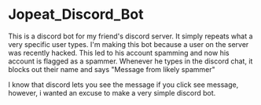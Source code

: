# Jopeat_Discord_Bot
This is a discord bot for my friend's discord server. 
It simply repeats what a very specific user types. 
I'm making this bot because a user on the server was recently hacked. This led to his account spamming and now his account is flagged as a spammer. 
Whenever he types in the discord chat, it blocks out their name and says "Message from likely spammer"

I know that discord lets you see the message if you click see message, however, i wanted an excuse to make a very simple discord bot.
